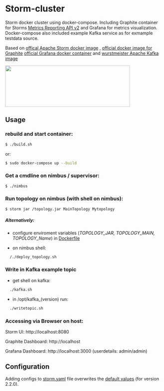 # Storm-cluster
Storm docker cluster using docker-compose. 
Including Graphite container for Storms [Metrics Reporting API v2](https://storm.apache.org/releases/2.2.0/metrics_v2.html) and Grafana for metrics visualization.
Docker-compose also included example Kafka service as for exmample testdata source.

Based on [offical Apache Storm docker image](https://hub.docker.com/_/storm) , [official docker image for Graphite](https://hub.docker.com/r/graphiteapp/graphite-statsd) [official Grafana docker container](https://hub.docker.com/r/grafana/grafana) and [wurstmeister Apache Kafka image](https://github.com/wurstmeister/kafka-docker)

<img src="https://upload.wikimedia.org/wikipedia/commons/thumb/b/b1/Apache_Storm_logo.svg/1200px-Apache_Storm_logo.svg.png" width="400" height="133" />

Usage
-----

### rebuild and start container:
```bash
$ ./build.sh 
```
or:
```sh
$ sudo docker-compose up --build
```
### Get a cmdline on nimbus / supervisor:
```bash
$ ./nimbus
```
### Run topology on nimbus (with shell on nimbus):
```bash
$ storm jar /topology.jar MainTopology Mytopology
```
##### Alternatively:
- configure enviroment variables (*TOPOLOGY_JAR, TOPOLOGY_MAIN, TOPOLOGY_Name*) in [Dockerfile](/jfr_storm/Dockerfile)

- on nimbus shell: 

```bash
  /./deploy_topology.sh
```
### Write in Kafka example topic
- get shell on kafka: 

```bash
  ./kafka.sh
```
- in /opt/kafka_(version) run:

```bash
  ./writetopic.sh
```

### Accessing via Browser on host:

Storm UI:
http://localhost:8080 

Graphite Dashboard:
http://localhost

Grafana Dashboard:
http://localhost:3000 (userdetails: admin/admin)



Configuration
----
Adding configs to [storm.yaml](/jfr_storm/storm.yaml) file overwrites the [default values](https://github.com/apache/storm/blob/v2.2.0/conf/defaults.yaml) (for version 2.2.0).
